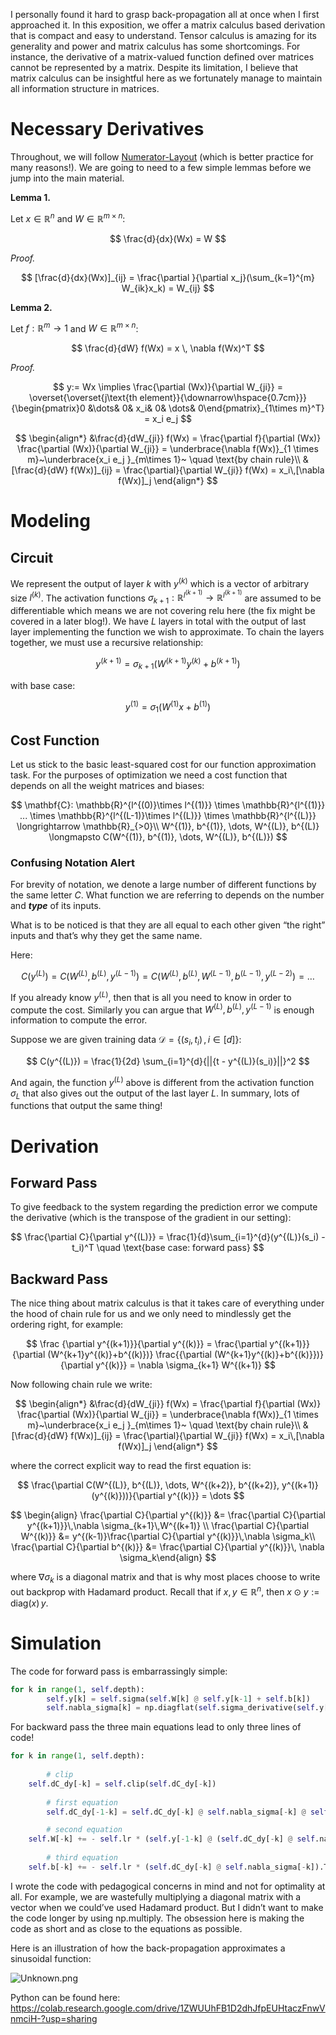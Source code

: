 I personally found it hard to grasp back-propagation all at once when I first approached it. In this exposition, we offer a matrix calculus based derivation that is compact and easy to understand. Tensor calculus is amazing for its generality and power and matrix calculus has some shortcomings. For instance, the derivative of a matrix-valued function defined over matrices cannot be represented by a matrix. Despite its limitation, I believe that matrix calculus can be insightful here as we fortunately manage to maintain all information structure in matrices. 

# Necessary Derivatives

Throughout, we will follow [Numerator-Layout](https://en.wikipedia.org/wiki/Matrix_calculus) (which is better practice for many reasons!). We are going to need to a few simple lemmas before we jump into the main material. 

**Lemma 1.**

Let $x \in \mathbb{R}^n$ and $W \in \mathbb{R}^{m\times n}$:

$$
\frac{d}{dx}(Wx) = W
$$

*Proof.*

$$
[\frac{d}{dx}(Wx)]_{ij} = \frac{\partial }{\partial x_j}(\sum_{k=1}^{m} W_{ik}x_k) = W_{ij}
$$

**Lemma 2.** 

Let $f: \mathbb{R}^m \to 1$ and $W \in \mathbb{R}^{m \times n}$:

$$
\frac{d}{dW} f(Wx) = x \, \nabla f(Wx)^T
$$

*Proof.*

$$
    y:= Wx \implies \frac{\partial (Wx)}{\partial W_{ji}} = \overset{\overset{j\text{th element}}{\downarrow\hspace{0.7cm}}}{\begin{pmatrix}0 &\dots& 0& x_i& 0& \dots& 0\end{pmatrix}_{1\times m}^T} = x_i e_j
$$

$$
    \begin{align*}        &\frac{d}{dW_{ji}} f(Wx) = \frac{\partial f}{\partial (Wx)} \frac{\partial (Wx)}{\partial W_{ji}}  = \underbrace{\nabla f(Wx)}_{1 \times m}~\underbrace{x_i e_j }_{m\times 1}~ \quad \text{by chain rule}\\        &[\frac{d}{dW} f(Wx)]_{ij} = \frac{\partial}{\partial W_{ji}} f(Wx) = x_i\,[\nabla f(Wx)]_j     \end{align*}
$$

# Modeling

## Circuit

We represent the output of layer $k$ with $y^{(k)}$ which is a vector of arbitrary size $l^{(k)}$. The activation functions $\sigma_{k+1}: \mathbb{R}^{l^{(k+1)}} \longrightarrow \mathbb{R}^{l^{(k+1)}}$ are assumed to be differentiable which means we are not covering relu here (the fix might be covered in a later blog!).  We have $L$ layers in total with the output of last layer implementing the function we wish to approximate. To chain the layers together, we must use a recursive relationship:

$$
y^{(k+1)} = \sigma_{k+1}(W^{(k+1)}y^{(k)} + b^{(k+1)})
$$

with base case:

$$
y^{(1)} = \sigma_1(W^{(1)}x + b^{(1)})
$$

## Cost Function

Let us stick to the basic least-squared cost for our function approximation task. For the purposes of optimization we need a cost function that depends on all the weight matrices and biases:

$$
\mathbf{C}: \mathbb{R}^{l^{(0)}\times l^{(1)}} \times \mathbb{R}^{l^{(1)}} ... \times \mathbb{R}^{l^{(L-1)}\times l^{(L)}} \times \mathbb{R}^{l^{(L)}} \longrightarrow \mathbb{R}_{>0}\\
W^{(1)}, b^{(1)}, \dots, W^{(L)}, b^{(L)} \longmapsto C(W^{(1)}, b^{(1)}, \dots, W^{(L)}, b^{(L)})
$$

### Confusing Notation Alert

For brevity of notation, we denote a large number of different functions by the same letter $C$. What function we are referring to depends on the number and ***type*** of its inputs. 

What is to be noticed is that they are all equal to each other given “the right” inputs and that’s why they get the same name. 

Here:

$$
C(y^{(L)}) = C(W^{(L)}, b^{(L)}, y^{(L-1)}) = C(W^{(L)}, b^{(L)}, W^{(L-1)}, b^{(L-1)}, y^{(L-2)}) = \dots
$$

If you already know $y^{(L)}$, then that is all you need to know in order to compute the cost. Similarly you can argue that $W^{(L)}, b^{(L)}, y^{(L-1)}$ is enough information to compute the error. 

Suppose we are given training data $\mathcal{D} = \{(s_i, t_i)\,,\, i \in [d]\}$:

$$
C(y^{(L)}) = \frac{1}{2d} \sum_{i=1}^{d}{||{t - y^{(L)}(s_i)}||}^2
$$

And again, the function $y^{(L)}$ above is different from the activation function $\sigma_{L}$ that also gives out the output of the last layer $L$. In summary, lots of functions that output the same thing!

# Derivation

## Forward Pass

To give feedback to the system regarding the prediction error we compute the derivative (which is the transpose of the gradient in our setting):

$$
\frac{\partial C}{\partial y^{(L)}} = \frac{1}{d}\sum_{i=1}^{d}(y^{(L)}(s_i) - t_i)^T \quad \text{base case: forward pass}
$$

## Backward Pass

The nice thing about matrix calculus is that it takes care of everything under the hood of chain rule for us and we only need to mindlessly get the ordering right, for example:

$$
\frac {\partial y^{(k+1)}}{\partial y^{(k)}} = \frac{\partial y^{(k+1)}}{\partial (W^{k+1}y^{(k)}+b^{(k)})} \frac{{\partial (W^{k+1}y^{(k)}+b^{(k)}})}{\partial y^{(k)}} = \nabla \sigma_{k+1} W^{(k+1)}
$$

Now following chain rule we write:

$$ \begin{align*} &\frac{d}{dW_{ji}} f(Wx) = \frac{\partial f}{\partial (Wx)} \frac{\partial (Wx)}{\partial W_{ji}} = \underbrace{\nabla f(Wx)}_{1 \times m}~\underbrace{x_i e_j }_{m\times 1}~ \quad \text{by chain rule}\\ &[\frac{d}{dW} f(Wx)]_{ij} = \frac{\partial}{\partial W_{ji}} f(Wx) = x_i\,[\nabla f(Wx)]_j \end{align*} $$

where the correct explicit way to read the first equation is:

$$
\frac{\partial C(W^{(L)}, b^{(L)}, \dots, W^{(k+2)}, b^{(k+2)}, y^{(k+1)}(y^{(k)}))}{\partial y^{(k)}} = \dots
$$

$$
\begin{align}    \frac{\partial C}{\partial y^{(k)}} &= \frac{\partial C}{\partial y^{(k+1)}}\,\nabla \sigma_{k+1}\,W^{(k+1)} \\    \frac{\partial C}{\partial W^{(k)}} &= y^{(k-1)}\frac{\partial C}{\partial y^{(k)}}\,\nabla \sigma_k\\ \frac{\partial C}{\partial b^{(k)}} &= \frac{\partial C}{\partial y^{(k)}}\, \nabla \sigma_k\end{align}
$$

where $\nabla \sigma_k$ is a diagonal matrix and that is why most places choose to write out backprop with Hadamard product. Recall that if $x, y \in \mathbb{R}^n$, then $x \odot y := \text{diag}(x)\, y$.

# Simulation

The code for forward pass is embarrassingly simple:

```python
for k in range(1, self.depth):
		self.y[k] = self.sigma(self.W[k] @ self.y[k-1] + self.b[k])
		self.nabla_sigma[k] = np.diagflat(self.sigma_derivative(self.y[k]))
```

For backward pass the three main equations lead to only three lines of code!

```python
for k in range(1, self.depth):
        
		# clip
    self.dC_dy[-k] = self.clip(self.dC_dy[-k])
        
		# first equation
		self.dC_dy[-1-k] = self.dC_dy[-k] @ self.nabla_sigma[-k] @ self.W[-k]

		# second equation
    self.W[-k] += - self.lr * (self.y[-1-k] @ (self.dC_dy[-k] @ self.nabla_sigma[-k])).T
        
		# third equation
    self.b[-k] += - self.lr * (self.dC_dy[-k] @ self.nabla_sigma[-k]).T
```

I wrote the code with pedagogical concerns in mind and not for optimality at all. For example, we are wastefully multiplying a diagonal matrix with a vector when we could’ve used Hadamard product. But I didn’t want to make the code longer by using np.multiply. The obsession here is making the code as short and as close to the equations as possible. 

Here is an illustration of how the back-propagation approximates a sinusoidal function:

![Unknown.png](https://s3-us-west-2.amazonaws.com/secure.notion-static.com/93aadc3a-edf1-4ac9-ae85-618a264dbe15/Unknown.png)

Python can be found here: https://colab.research.google.com/drive/1ZWUUhFB1D2dhJfpEUHtaczFnwVnmciH-?usp=sharing
